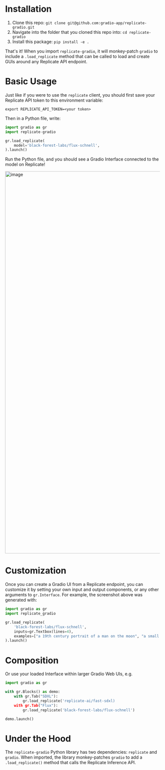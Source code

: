 # Installation

1. Clone this repo: `git clone git@github.com:gradio-app/replicate-gradio.git`
2. Navigate into the folder that you cloned this repo into: `cd replicate-gradio`
3. Install this package: `pip install -e .`

<!-- ```bash
pip install replicate-gradio
``` -->

That's it! When you import `replicate-gradio`, it will monkey-patch `gradio` to include a `.load_replicate` method that can be called to load and create GUIs around any Replicate API endpoint.

# Basic Usage

Just like if you were to use the `replicate` client, you should first save your Replicate API token to this environment variable:

```
export REPLICATE_API_TOKEN=<your token>
```

Then in a Python file, write:

```python
import gradio as gr
import replicate-gradio

gr.load_replicate(
    model='black-forest-labs/flux-schnell',
).launch()
```

Run the Python file, and you should see a Gradio Interface connected to the model on Replicate!

<img width="1246" alt="image" src="https://github.com/user-attachments/assets/2c975cbd-965f-4967-9468-d791aabfc9aa">


# Customization 

Once you can create a Gradio UI from a Replicate endpoint, you can customize it by setting your own input and output components, or any other arguments to `gr.Interface`. For example, the screenshot above was generated with:

```py
import gradio as gr
import replicate_gradio

gr.load_replicate(
    'black-forest-labs/flux-schnell',
    inputs=gr.Textbox(lines=4),
    examples=["a 19th century portrait of a man on the moon", "a small cartoon mouse eating an ice cream cone"],
).launch()
```


# Composition

Or use your loaded Interface within larger Gradio Web UIs, e.g.

```python
import gradio as gr

with gr.Blocks() as demo:
    with gr.Tab("SDXL"):
        gr.load_replicate('replicate-ai/fast-sdxl)
    with gr.Tab("Flux"):
        gr.load_replicate('black-forest-labs/flux-schnell')

demo.launch()
```

# Under the Hood

The `replicate-gradio` Python library has two dependencies: `replicate` and `gradio`. When imported, the library monkey-patches `gradio` to add a `.load_replicate()` method that calls the Replicate Inference API.
